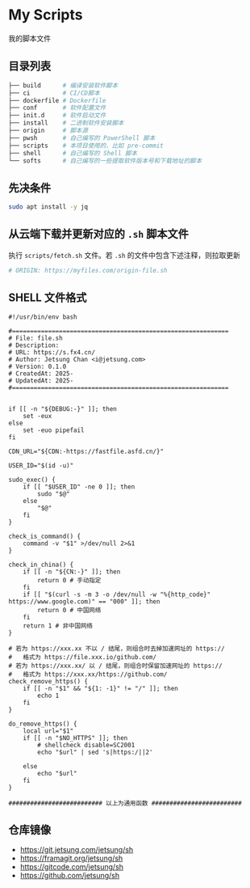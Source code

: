 # My Scripts

我的脚本文件

## 目录列表

```bash
├── build      # 编译安装软件脚本
├── ci         # CI/CD脚本
├── dockerfile # Dockerfile
├── conf       # 软件配置文件
├── init.d     # 软件启动文件
├── install    # 二进制软件安装脚本
├── origin     # 脚本源
├── pwsh       # 自己编写的 PowerShell 脚本
├── scripts    # 本项目使用的，比如 pre-commit
├── shell      # 自己编写的 Shell 脚本
└── softs      # 自己编写的一些提取软件版本号和下载地址的脚本 
```

## 先决条件

```bash
sudo apt install -y jq
```

## 从云端下载并更新对应的 `.sh` 脚本文件
执行 `scripts/fetch.sh` 文件。若 `.sh` 的文件中包含下述注释，则拉取更新
```bash
# ORIGIN: https://myfiles.com/origin-file.sh
```

## SHELL 文件格式
```shell
#!/usr/bin/env bash

#============================================================
# File: file.sh
# Description: 
# URL: https://s.fx4.cn/
# Author: Jetsung Chan <i@jetsung.com>
# Version: 0.1.0
# CreatedAt: 2025-
# UpdatedAt: 2025-
#============================================================


if [[ -n "${DEBUG:-}" ]]; then
    set -eux
else
    set -euo pipefail
fi

CDN_URL="${CDN:-https://fastfile.asfd.cn/}"

USER_ID="$(id -u)"

sudo_exec() {
    if [[ "$USER_ID" -ne 0 ]]; then
        sudo "$@"
    else
        "$@"
    fi
}

check_is_command() {
    command -v "$1" >/dev/null 2>&1
}

check_in_china() {
    if [[ -n "${CN:-}" ]]; then
        return 0 # 手动指定
    fi
    if [[ "$(curl -s -m 3 -o /dev/null -w "%{http_code}" https://www.google.com)" == "000" ]]; then
        return 0 # 中国网络
    fi
    return 1 # 非中国网络
}

# 若为 https://xxx.xx 不以 / 结尾，则组合时去掉加速网址的 https://
#   格式为 https://file.xxx.io/github.com/
# 若为 https://xxx.xx/ 以 / 结尾，则组合时保留加速网址的 https://
#   格式为 https://xxx.xx/https://github.com/
check_remove_https() {
    if [[ -n "$1" && "${1: -1}" != "/" ]]; then
        echo 1
    fi    
}

do_remove_https() {
    local url="$1"
    if [[ -n "$NO_HTTPS" ]]; then
        # shellcheck disable=SC2001
        echo "$url" | sed 's|https:/||2'

    else 
        echo "$url"
    fi
}

########################## 以上为通用函数 #########################
```

## 仓库镜像

- https://git.jetsung.com/jetsung/sh
- https://framagit.org/jetsung/sh
- https://gitcode.com/jetsung/sh
- https://github.com/jetsung/sh
